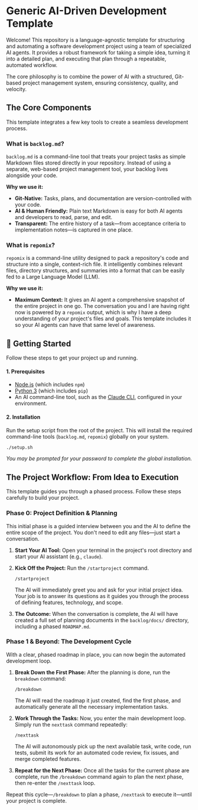 # Generic AI-Driven Development Template

Welcome! This repository is a language-agnostic template for structuring and automating a software development project using a team of specialized AI agents. It provides a robust framework for taking a simple idea, turning it into a detailed plan, and executing that plan through a repeatable, automated workflow.

The core philosophy is to combine the power of AI with a structured, Git-based project management system, ensuring consistency, quality, and velocity.

## The Core Components

This template integrates a few key tools to create a seamless development process.

### What is `backlog.md`?
`backlog.md` is a command-line tool that treats your project tasks as simple Markdown files stored directly in your repository. Instead of using a separate, web-based project management tool, your backlog lives alongside your code.

**Why we use it:**
*   **Git-Native:** Tasks, plans, and documentation are version-controlled with your code.
*   **AI & Human Friendly:** Plain text Markdown is easy for both AI agents and developers to read, parse, and edit.
*   **Transparent:** The entire history of a task—from acceptance criteria to implementation notes—is captured in one place.

### What is `repomix`?
`repomix` is a command-line utility designed to pack a repository's code and structure into a single, context-rich file. It intelligently combines relevant files, directory structures, and summaries into a format that can be easily fed to a Large Language Model (LLM).

**Why we use it:**
*   **Maximum Context:** It gives an AI agent a comprehensive snapshot of the entire project in one go. The conversation you and I are having right now is powered by a `repomix` output, which is why I have a deep understanding of your project's files and goals. This template includes it so your AI agents can have that same level of awareness.

## 🚀 Getting Started

Follow these steps to get your project up and running.

#### 1. Prerequisites
*   [Node.js](https://nodejs.org/) (which includes `npm`)
*   [Python 3](https://www.python.org/downloads/) (which includes `pip`)
*   An AI command-line tool, such as the [Claude CLI](https://docs.anthropic.com/claude/reference/claude-cli), configured in your environment.

#### 2. Installation
Run the setup script from the root of the project. This will install the required command-line tools (`backlog.md`, `repomix`) globally on your system.

```bash
./setup.sh
```
*You may be prompted for your password to complete the global installation.*

## The Project Workflow: From Idea to Execution

This template guides you through a phased process. Follow these steps carefully to build your project.

### Phase 0: Project Definition & Planning

This initial phase is a guided interview between you and the AI to define the entire scope of the project. You don't need to edit any files—just start a conversation.

1.  **Start Your AI Tool:** Open your terminal in the project's root directory and start your AI assistant (e.g., `claude`).

2.  **Kick Off the Project:** Run the `/startproject` command.
    ```
    /startproject
    ```
    The AI will immediately greet you and ask for your initial project idea. Your job is to answer its questions as it guides you through the process of defining features, technology, and scope.

3.  **The Outcome:** When the conversation is complete, the AI will have created a full set of planning documents in the `backlog/docs/` directory, including a phased `ROADMAP.md`.

### Phase 1 & Beyond: The Development Cycle

With a clear, phased roadmap in place, you can now begin the automated development loop.

1.  **Break Down the First Phase:** After the planning is done, run the `breakdown` command:
    ```
    /breakdown
    ```
    The AI will read the roadmap it just created, find the first phase, and automatically generate all the necessary implementation tasks.

2.  **Work Through the Tasks:** Now, you enter the main development loop. Simply run the `nexttask` command repeatedly:
    ```
    /nexttask
    ```
    The AI will autonomously pick up the next available task, write code, run tests, submit its work for an automated code review, fix issues, and merge completed features.

3.  **Repeat for the Next Phase:** Once all the tasks for the current phase are complete, run the `/breakdown` command again to plan the next phase, then re-enter the `/nexttask` loop.

Repeat this cycle—`/breakdown` to plan a phase, `/nexttask` to execute it—until your project is complete.